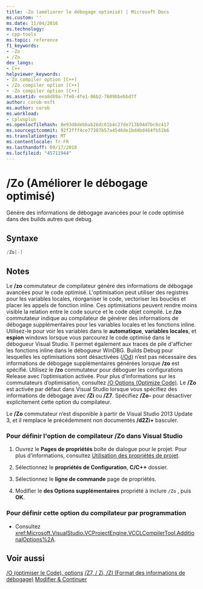 ```yaml
---
title: -Zo (améliorer le débogage optimisé) | Microsoft Docs
ms.custom: ''
ms.date: 11/04/2016
ms.technology:
- cpp-tools
ms.topic: reference
f1_keywords:
- -Zo
- /Zo
dev_langs:
- C++
helpviewer_keywords:
- Zo compiler option [C++]
- /Zo compiler option [C++]
- -Zo compiler option [C++]
ms.assetid: eea8d89a-7fe0-4fe1-86b2-7689bbebbd7f
author: corob-msft
ms.author: corob
ms.workload:
- cplusplus
ms.openlocfilehash: 8e93d8debbab26dc61b4c27de713b94d7bc6c417
ms.sourcegitcommit: 92f2fff4ce77387b57a4546de1bd4bd464fb51b6
ms.translationtype: MT
ms.contentlocale: fr-FR
ms.lasthandoff: 09/17/2018
ms.locfileid: "45711944"
---
```

# <a name="zo-enhance-optimized-debugging"></a>/Zo (Améliorer le débogage optimisé)

Génère des informations de débogage avancées pour le code optimisé dans des builds autres que debug.

## <a name="syntax"></a>Syntaxe

```cpp
/Zo[-]
```

## <a name="remarks"></a>Notes

Le **/zo** commutateur de compilateur génère des informations de débogage avancées pour le code optimisé. L'optimisation peut utiliser des registres pour les variables locales, réorganiser le code, vectoriser les boucles et placer les appels de fonction inline. Ces optimisations peuvent rendre moins visible la relation entre le code source et le code objet compilé. Le **/zo** commutateur indique au compilateur de générer des informations de débogage supplémentaires pour les variables locales et les fonctions inline. Utilisez-le pour voir les variables dans le **automatique**, **variables locales**, et **espion** windows lorsque vous parcourez le code optimisé dans le débogueur Visual Studio. Il permet également aux traces de pile d'afficher les fonctions inline dans le débogueur WinDBG. Builds Debug pour lesquelles les optimisations sont désactivées ([/Od](../../build/reference/od-disable-debug.md)) n’est pas nécessaire des informations de débogage supplémentaires générées lorsque **/zo** est spécifié. Utilisez le **/zo** commutateur pour déboguer les configurations Release avec l’optimisation activée. Pour plus d’informations sur les commutateurs d’optimisation, consultez [/O Options (Optimize Code)](../../build/reference/o-options-optimize-code.md). Le **/Zo** est activée par défaut dans Visual Studio lorsque vous spécifiez des informations de débogage avec **/Zi** ou **/Z7**. Spécifiez **/Zo-** pour désactiver explicitement cette option du compilateur.

Le **/Zo** commutateur n’est disponible à partir de Visual Studio 2013 Update 3, et il remplace le précédemment non documentés **/d2Zi+** basculer.

### <a name="to-set-the-zo-compiler-option-in-visual-studio"></a>Pour définir l'option de compilateur /Zo dans Visual Studio

1. Ouvrez le **Pages de propriétés** boîte de dialogue pour le projet. Pour plus d’informations, consultez [Utilisation des propriétés de projet](../../ide/working-with-project-properties.md).

1. Sélectionnez le **propriétés de Configuration**, **C/C++** dossier.

1. Sélectionnez le **ligne de commande** page de propriétés.

1. Modifier le **des Options supplémentaires** propriété à inclure `/Zo` , puis **OK**.

### <a name="to-set-this-compiler-option-programmatically"></a>Pour définir cette option du compilateur par programmation

- Consultez <xref:Microsoft.VisualStudio.VCProjectEngine.VCCLCompilerTool.AdditionalOptions%2A>.

## <a name="see-also"></a>Voir aussi

[/O (optimiser le Code), options](../../build/reference/o-options-optimize-code.md)
[/Z7, / Zi, /ZI (Format des informations de débogage)](../../build/reference/z7-zi-zi-debug-information-format.md)
[Modifier & Continuer](/visualstudio/debugger/edit-and-continue)